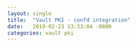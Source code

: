 ```yaml
---
layout: single
title:  "Vault PKI - confd integration"
date:   2019-02-23 13:33:04 -0800
categories: vault pki
---
```


